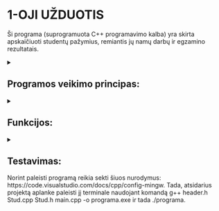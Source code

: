 <B> <h1> 1-OJI UŽDUOTIS </B> </h1>

Ši programa (suprogramuota C++ programavimo kalba) yra skirta apskaičiuoti studentų pažymius, remiantis jų namų darbų ir egzamino rezultatais.

<details>
   <summary> <B> <h2> Programos veikimo principas:</B> </h2>
</summary>
1. Programa leidžia vartotojui pasirinkti, ar duomenys bus suvedami ranka, sugeneruojami atsitiktinai ar nuskaitomi iš failo. Duomenys - vardas, pavardė, namų darbų pažymys, egzamino pažymys.
   
   a) pasirinkus duomenis suvesti ranka prašoma nurodyti studentų ir namų darbų skaičių, tada vartotojas viską suveda pats;
   
   b) pasirinkus duomenis generuoti atsitiktinai, prašoma nurodyti studentų ir namų darbų skaičių, vartotojas suveda tik vardus ir pavardes, pažymiai             generuojami atsitiktinai;
   
   c) pasirinkus duomenis nuskaityti iš failo paprašoma suvesti failo pavadinimą;
3. Paklausiama, ar galutinio pažymio skaičiavimui norima naudoti namų darbų vidurkį ar medianą, tada atsižvelgiant į pasirinkimą apskaičiuojamas galutinis pažymis remiantis formule - 0.4×nd+0.6×egzaminas.
4. Paklausiama, ar vartotojas nori surūšiuoti studentų duomenis pagal vardą arba pavardę.
5. Duomenys yra išvedami, paklausus vartotojo, kaip juos nori išvesti - spausdinti terminale, įvesti į vieną failą ar suskirtyti studentus į "šaunuolius" ir "nevykelius" ir išvesti juos į du atskirus failus.
6. Išvedus duomenis programos veikimas baigiamas.
</details>

<details>
<summary> <B> <h2> Funkcijos:</B> </h2>
</summary>
   
   1. ndVidurkis(): apskaičiuoja namų darbų pažymių vidurkį.
2. ndMediana(): apskaičiuoja namų darbų pažymių medianą.
3. galutinis(): apskaičiuoja galutinį pažymį.
4. ivestiDuomenisRanka(): leidžia įvesti duomenis rankiniu būdu.
5. atsitiktiniaiPazymiai(): sugeneruoja atsitiktinius pažymius.
6. nuskaitytiFaila(): nuskaito duomenis iš failo.
7. spausdinti(): atspausdina studentų duomenis lentelėje (vardas, pavarde, galutinis).
8. isvestiFaila(): nuskaityti/suvesti duomenys išvedami į tekstinį failą.
9. generuotiFailus(): generuoja failus su atsitikitiniais duomenimis
10. paskirtytiStud(): isskirsto studentus pagal ju galutinį pažymį.
11. valymas(): atlaisvinama atmintis.
</details>

<details> <summary> <b> <h2> Testavimas: </b> </h4> </summary>

*Testavimo sistemos parametrai:*

CPU: 11th Gen Intel(R) Core(TM) i5-11300H

RAM: 8 GB

SSD: 475 GB

**Buvo atlikta programos spartos analizė penkiems skirtingiems sugeneruotiems failams (1000, 10000, 100000, 1000000, 10000000 įrašų):**
Visiems testavimams buvo pasirinktas galutinio pažymio skaičiavimas pagal *vidurkį* ir studentų rūšiavimas pagal *vardą*.
<details>
   <summary>
      <h3>
         Failų generavimo spartos analizė:
      </h3>
   </summary>
   
   ![image](https://github.com/user-attachments/assets/9b2335aa-042f-4e74-b613-a236f5905c81)
   ![image](https://github.com/user-attachments/assets/0d33a0b8-eab8-456f-b48b-06ab340990c4)
   ![image](https://github.com/user-attachments/assets/4fc01a72-447a-45f0-837c-71a21c1c6dce)
   ![image](https://github.com/user-attachments/assets/5525eee9-ce1e-417d-aeca-c6e2083b8a2a)
   ![image](https://github.com/user-attachments/assets/4addd01f-46b5-4600-9175-55a7e5564142)
</details>

<details>
   <summary>
      <h3>
         Failų testavimas (vektoriaus tipo konteinerio): 
      </h3>
   </summary>   
   
1000 įrašų spartos analizė:

![image](https://github.com/user-attachments/assets/fa562570-3a6a-4dd8-aba3-fe602a704517)

10000 įrašų spartos analizė:

![image](https://github.com/user-attachments/assets/6d633d3f-ecc5-49d8-87ef-6751f9e6764b)

100000 įrašų spartos analizė:

![image](https://github.com/user-attachments/assets/03ff09b3-f831-4c04-a3ed-b34af6a21192)

1000000 įrašų spartos analizė:

![image](https://github.com/user-attachments/assets/d17c1d3a-8584-4934-8229-dc4a25df9cf0)

10000000 įrašų spartos analizė:

![image](https://github.com/user-attachments/assets/0bed1f3e-5be8-4222-9248-da39a6b831e6)
</details>

<details>
   <summary>
      <h3>
         Failų testavimas (list tipo konteinerio):
      </h3>
   </summary>
   
   1000 įrašų spartos analizė:
   
   ![image](https://github.com/user-attachments/assets/111c876a-6bf1-4f39-af69-4eba2bc4a008)

   10000 įrašų spartos analizė:

   ![image](https://github.com/user-attachments/assets/d49d2f4b-659a-4aa5-8a3f-2ebd825fdf35)

   100000 įrašų spartos analizė:

   ![image](https://github.com/user-attachments/assets/a8a206da-dc9a-40ea-ac3d-9df25911d755)

   1000000 įrašų spartos analizė:

   ![image](https://github.com/user-attachments/assets/d876eccf-189a-4332-a265-8672e54939ca)

   10000000 įrašų spartos analizė:

   ![image](https://github.com/user-attachments/assets/e03b8bcb-b3bf-4318-a76c-d50ddd5e4483)

</details>

<details>
   <summary>
      <h3>
         Konteinerių palyginimas:
      </h3>
   </summary>
   
- 1000 irašų vector ir list spartos palyginimas:
   
| Operacija                          | Vector (s)  | List (s)  |
|------------------------------------|-------------|-----------|
| Nuskaitymas                        | 0,00342     | 0,01123   |
| Rūšiavimas                         | 0,00139     | 0,00069   |
| Paskirstymas                       | 0,00052     | 0,00046   |
| Išvedimas (šaunuoliai)             | 0,01230     | 0,00645   |
| Išvedimas (nevykėliai)             | 0,00550     | 0,00876   |

- 10000 irašų vector ir list spartos palyginimas:

| Operacija                          | Vector (s)  | List (s)  |
|------------------------------------|-------------|-----------|
| Nuskaitymas                        | 0,02844     | 0,03768   |
| Rūšiavimas                         | 0,00949     | 0,00313   |
| Paskirstymas                       | 0,00409     | 0,00341   |
| Išvedimas (šaunuoliai)             | 0,07898     | 0,08625   |
| Išvedimas (nevykėliai)             | 0,03133     | 0,03919   |

- 100000 irašų vector ir list spartos palyginimas:

| Operacija                          | Vector (s)  | List (s)  |
|------------------------------------|-------------|-----------|
| Nuskaitymas                        | 0,26184     | 0,26287   |
| Rūšiavimas                         | 0,11514     | 0,05506   |
| Paskirstymas                       | 0,04328     | 0,04822   |
| Išvedimas (šaunuoliai)             | 0,65213     | 0,66420   |
| Išvedimas (nevykėliai)             | 0,24594     | 0,28796   |

- 1000000 irašų vector ir list spartos palyginimas:

| Operacija                          | Vector (s)  | List (s)  |
|------------------------------------|-------------|-----------|
| Nuskaitymas                        | 2,45252     | 2,62928   |
| Rūšiavimas                         | 1,41259     | 0,78329   |
| Paskirstymas                       | 0,38858     | 0,44316   |
| Išvedimas (šaunuoliai)             | 5,50744     | 7,33919   |
| Išvedimas (nevykėliai)             | 2,63698     | 3,08263   |

- 10000000 irašų vector ir list spartos palyginimas:

| Operacija                          | Vector (s)  | List (s)  |
|------------------------------------|-------------|-----------|
| Nuskaitymas                        | 27,66645     | 25,16040   |
| Rūšiavimas                         | 18,46688     | 12,86151   |
| Paskirstymas                       | 7,59356     | 7,09569   |
| Išvedimas (šaunuoliai)             | 104,45405     | 56,86274   |
| Išvedimas (nevykėliai)             | 65,20350     | 39,59465   |


</details>
</details>

</details>
Norint paleisti programą reikia sekti šiuos nurodymus: https://code.visualstudio.com/docs/cpp/config-mingw.
Tada, atsidarius projektą aplanke paleisti jį terminale naudojant komandą g++ header.h Stud.cpp Stud.h main.cpp -o programa.exe ir tada ./programa.
